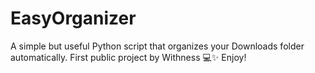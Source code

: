 # EasyOrganizer
A simple but useful Python script that organizes your Downloads folder automatically.  First public project by Withness 💻✨ Enjoy!
